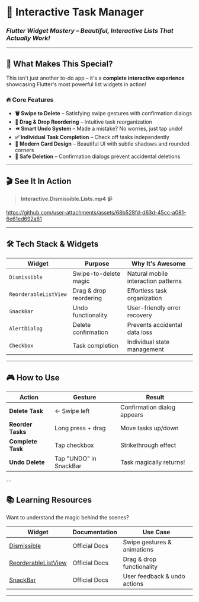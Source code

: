 # 🚀 Interactive Task Manager
### *Flutter Widget Mastery – Beautiful, Interactive Lists That Actually Work!*

---

## 🎯 What Makes This Special?

This isn't just another to-do app – it's a **complete interactive experience** showcasing Flutter's most powerful list widgets in action!

### 🔥 **Core Features**
- **🗑️ Swipe to Delete** – Satisfying swipe gestures with confirmation dialogs
- **🎯 Drag & Drop Reordering** – Intuitive task reorganization 
- **⏪ Smart Undo System** – Made a mistake? No worries, just tap undo!
- **✅ Individual Task Completion** – Check off tasks independently
- **🎨 Modern Card Design** – Beautiful UI with subtle shadows and rounded corners
- **🔐 Safe Deletion** – Confirmation dialogs prevent accidental deletions

---

## 🎬 **See It In Action**

> **Interactive.Dismissible.Lists.mp4** 📹



https://github.com/user-attachments/assets/68b528fd-d63d-45cc-a081-6e61ed692a61

---

## 🛠️ **Tech Stack & Widgets**

| Widget | Purpose | Why It's Awesome |
|--------|---------|------------------|
| `Dismissible` | Swipe-to-delete magic | Natural mobile interaction patterns |
| `ReorderableListView` | Drag & drop reordering | Effortless task organization |
| `SnackBar` | Undo functionality | User-friendly error recovery |
| `AlertDialog` | Delete confirmation | Prevents accidental data loss |
| `Checkbox` | Task completion | Individual state management |

---

## 🎮 **How to Use**

| Action | Gesture | Result |
|--------|---------|---------|
| **Delete Task** | ← Swipe left | Confirmation dialog appears |
| **Reorder Tasks** | Long press + drag | Move tasks up/down |
| **Complete Task** | Tap checkbox | Strikethrough effect |
| **Undo Delete** | Tap "UNDO" in SnackBar | Task magically returns! |



--

## 📚 **Learning Resources**

Want to understand the magic behind the scenes?

| Widget | Documentation | Use Case |
|--------|---------------|----------|
| [Dismissible](https://api.flutter.dev/flutter/widgets/Dismissible-class.html) | Official Docs | Swipe gestures & animations |
| [ReorderableListView](https://api.flutter.dev/flutter/material/ReorderableListView-class.html) | Official Docs | Drag & drop functionality |
| [SnackBar](https://api.flutter.dev/flutter/material/SnackBar-class.html) | Official Docs | User feedback & undo actions |

---

